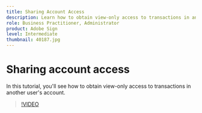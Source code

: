 ```yaml
---
title: Sharing Account Access
description: Learn how to obtain view-only access to transactions in another user's account
role: Business Practitioner, Administrator
product: Adobe Sign
level: Intermediate
thumbnail: 40187.jpg
---
```


# Sharing account access

In this tutorial, you'll see how to obtain view-only access to transactions in another user's account.

>[!VIDEO](https://video.tv.adobe.com/v/40187?hidetitle=true)